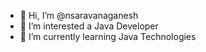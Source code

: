 - 👋 Hi, I’m @nsaravanaganesh
- 👀 I’m interested a Java Developer
- 🌱 I’m currently learning Java Technologies
